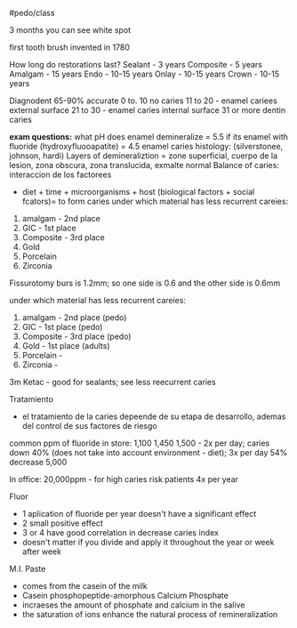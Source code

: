 #pedo/class 

3 months you can see white spot

first tooth brush invented in 1780

How long do restorations last?
Sealant - 3 years
Composite - 5 years
Amalgam - 15 years
Endo - 10-15 years
Onlay - 10-15 years
Crown - 10-15 years

Diagnodent 65-90% accurate
0 to. 10 no caries
11 to 20 - enamel cariees external surface
21 to 30 - enamel caries internal surface
31 or more dentin caries

**exam questions:**
what pH does enamel demineralize = 5.5
if its enamel with fluoride (hydroxyfluooapatite) = 4.5
enamel caries histology: (silverstonee, johnson, hardi)
Layers of demineraliztion = zone superficial, cuerpo de la lesion, zona obscura, zona translucida, exmalte normal
Balance of caries: interaccion de los factorees
- diet  + time + microorganisms + host (biological factors + social fcators)= to form caries
under which material has less recurrent careies:
1) amalgam - 2nd place
2) GIC - 1st place
3) Composite - 3rd place
4) Gold
5) Porcelain
6) Zirconia

Fissurotomy burs is 1.2mm; so one side is 0.6 and the other side is 0.6mm

under which material has less recurrent careies:
1) amalgam - 2nd place (pedo)
2) GIC - 1st place (pedo)
3) Composite - 3rd place (pedo)
4) Gold - 1st place (adults)
5) Porcelain - 
6) Zirconia - 

3m Ketac - good for sealants; see less reecurrent caries

Tratamiento
- el tratamiento de la caries depeende de su etapa de desarrollo, ademas del control de sus factores de riesgo

common ppm of fluoride in store:
1,100
1,450
1,500 - 2x per day; caries down 40% (does not take into account environment - diet); 3x per day 54% decrease
5,000

In office: 20,000ppm - for high caries risk patients 4x per year

Fluor
- 1 aplication of fluoride per year doesn't have a significant effect
- 2 small positive effect
- 3 or 4 have good correlation in decrease caries index
- doesn't matter if you divide and apply it throughout the year or week after week

M.I. Paste
- comes from the casein of the milk
- Casein phosphopeptide-amorphous Calcium Phosphate
- incraeses the amount of phosphate and calcium in the salive
- the saturation of ions enhance the natural process of remineralization 